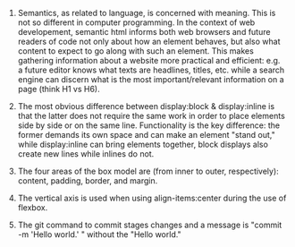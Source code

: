 1. Semantics, as related to language, is concerned with meaning. This is not so different in computer programming. In the context of web developement, semantic html informs both web browsers and future readers of code not only about how an element behaves, but also what content to expect to go along with such an element. This makes gathering information about a website more practical and efficient: e.g. a future editor knows what texts are headlines, titles, etc. while a search engine can discern what is the most important/relevant information on a page (think H1 vs H6). 

2. The most obvious difference between display:block & display:inline is that the latter does not require the same work in order to place elements side by side or on the same line. Functionality is the key difference: the former demands its own space and can make an element "stand out," while display:inline can bring elements together, block displays also create new lines while inlines do not. 

3. The four areas of the box model are (from inner to outer, respectively): content, padding, border, and margin. 

4. The vertical axis is used when using align-items:center during the use of flexbox.

5. The git command to commit stages changes and a message is "commit -m 'Hello world.' " without the "Hello world."